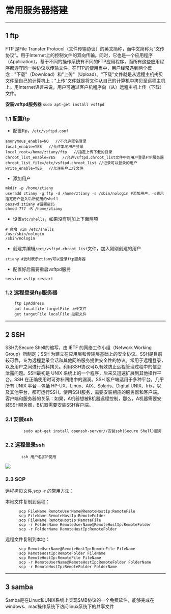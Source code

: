# 常用服务器搭建

---
## 1 ftp

FTP 是File Transfer Protocol（文件传输协议）的英文简称，而中文简称为“文传协议”。用于Internet上的控制文件的双向传输。同时，它也是一个应用程序（Application）。基于不同的操作系统有不同的FTP应用程序，而所有这些应用程序都遵守同一种协议以传输文件。在FTP的使用当中，用户经常遇到两个概念："下载"（Download）和"上传"（Upload）。"下载"文件就是从远程主机拷⻉文件至自己的计算机上；"上传"文件就是将文件从自己的计算机中拷⻉至远程主机上。用Internet语言来说，用户可通过客户机程序向（从）远程主机上传（下载）文件。

**安装vsftpd服务器** `sudo apt-get install vsftpd`

### 1.1 配置ftp

- 配置ftp，`/etc/vsftpd.conf`
```
anonymous_enable=NO   //不允许匿名登录
local_enable=YES   //允许本地用户登录
local_root=/home/ztiany/ftp   //指定上传下载的目录
chroot_list_enable=YES   //允许vsftpd.chroot_list文件中的用户登录FTP服务器
chroot_list_file=/etc/vsftpd.chroot_list //记录可以登录的用户
write_enable=YES   //允许用户上传文件
```

- 添加用户
```shell
mkdir -p /home/ztiany
useradd ztiany -g ftp -d /home/ztiany -s /sbin/nologin #添加用户，-s表示指定用户登入后所使用的shell
passwd ztiany #设置密码
chmod 777 -R /home/ztiany
```

- 设置`etc/shells`，如果没有则加上下面两项
```
# 命令 vim /etc/shells
/usr/sbin/nologin
/sbin/nologin
```

- 创建并编辑`/ect/vsftpd.chroot_list`文件，加入刚刚创建的用户
```shell
ztiany #此时表示ztiany可以登录ftp服务器
```

- 配置好后需要重启vsftpd服务
```
service vsftp restart
```

### 1.2 远程登录ftp服务器

```
    ftp ipAddress
    put localfile targetFile 上传文件
    get targetFile localFile 拉取文件
```

---
## 2 SSH

SSH为Secure Shell的缩写，由 IETF 的网络工作小组（Network Working Group）所制定；SSH 为建立在应用层和传输层基础上的安全协议。SSH是目前较可靠，专为远程登录会话和其他网络服务提供安全性的协议。常用于远程登录，以及用户之间进行资料拷⻉。利用SSH协议可以有效防止远程管理过程中的信息泄露问题。SSH最初是 UNIX 系统上的一个程序，后来又迅速扩展到其他操作平台。SSH 在正确使用时可弥补网络中的漏洞。SSH 客户端适用于多种平台。几乎所有 UNIX 平台—包括 HP-UX、Linux、AIX、Solaris、Digital UNIX、Irix，以及其他平台，都可运行SSH。使用SSH服务，需要安装相应的服务器和客户端。客户端和服务器的关系：如果，A机器想被B机器远程控制，那么，A机器需要安装SSH服务器，B机器需要安装SSH客户端。

### 2.1 安装ssh

```
        sudo apt-get install openssh-server//安装ssh(Secure Shell)服务
```

### 2.2 远程登录ssh

```
       ssh 用户名@IP使用
```

![](images/ssh.jpg)

### 2.3 SCP

远程拷⻉文件,scp -r 的常用方法：

本地文件复制到远程：

```
      scp FileName RemoteUserName@RemoteHostIp:RemoteFile
      scp FileName RemoteHostIp:RemoteFolder
      scp FileName RemoteHostIp:RemoteFile
      scp -r FolderName RemoteUserName@RemoteHostIp:RemoteFolder
      scp -r FolderName RemoteHostIp:RemoteFolder
```

远程文件复制到本地：

```
      scp RemoteUserName@RemoteHostIp:RemoteFile FileName
      scp RemoteHostIp:RemoteFolder FileName
      scp RemoteHostIp:RemoteFile FileName
      scp -r RemoteUserName@RemoteHostIp:RemoteFolder FolderName
      scp -r RemoteHostIp:RemoteFolder FolderName
```

---
## 3 samba

Samba是在Linux和UNIX系统上实现SMB协议的一个免费软件，能够完成在windows、mac操作系统下访问linux系统下的共享文件





